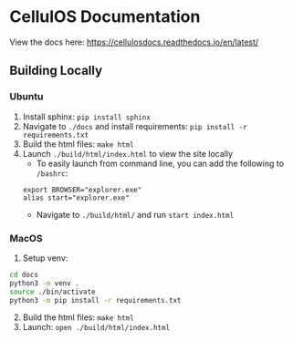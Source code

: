 # CellulOS Documentation

View the docs here: https://cellulosdocs.readthedocs.io/en/latest/

## Building Locally

### Ubuntu
1. Install sphinx: `pip install sphinx`
2. Navigate to `./docs` and install requirements: `pip install -r requirements.txt`
3. Build the html files: `make html`
4. Launch `./build/html/index.html` to view the site locally
    - To easily launch from command line, you can add the following to `/bashrc`:
    ```
    export BROWSER="explorer.exe"
    alias start="explorer.exe"
    ```
    - Navigate to `./build/html/` and run `start index.html`

### MacOS
1. Setup venv:
```bash
cd docs
python3 -m venv .
source ./bin/activate
python3 -m pip install -r requirements.txt
````

2. Build the html files: `make html`
3. Launch: `open ./build/html/index.html`
